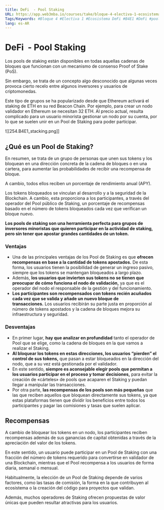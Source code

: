 ```yaml
---
title: DeFi  - Pool Staking
URL: https://app.web3mba.io/courses/take/bloque-4-electiva-1-ecosistema-defi/texts/38897836-07-defi-pool-staking
Tags/Keywords: #Bloque 4 #Electiva 1 #Ecosistema DeFi #B4E1 #DeFi #pool staking #stacking
lang: es-AR
---
```

# DeFi  - Pool Staking
Los pools de staking están disponibles en todas aquellas cadenas de bloques que funcionan con un mecanismo de consenso Proof of Stake (PoS).

Sin embargo, se trata de un concepto algo desconocido que algunas veces provoca cierto recelo entre algunos inversores y usuarios de criptomonedas.

Este tipo de grupos se ha popularizado desde que Ethereum activará el staking de ETH en su red Beacon Chain. Por ejemplo, para crear un nodo validador en Ethereum se necesitan 32 ETH. Al precio actual, resulta complicado para un usuario minorista gestionar un nodo por su cuenta, por lo que se suelen unir en un Pool de Staking para poder participar.

![[254.B4E1_stacking.png]]

## ¿Qué es un Pool de Staking?
En resumen, se trata de un grupo de personas que unen sus tokens y los bloquean en una dirección concreta de la cadena de bloques o en una cartera, para aumentar las probabilidades de recibir una recompensa de bloque. 

A cambio, todos ellos reciben un porcentaje de rendimiento anual (APY).

Los tokens bloqueados se vinculan al desarrollo y a la seguridad de la Blockchain. A cambio, esta proporciona a los participantes, a través del operador del Pool público de Staking, un porcentaje de recompensas basado en el número de tokens bloqueados cada vez que verifican un bloque nuevo.

**Los pools de staking son una herramienta perfecta para grupos de inversores minoristas que quieren participar en la actividad de staking, pero sin tener que apostar grandes cantidades de un token.**

### Ventajas
- Una de las principales ventajas de los Pool de Staking es que **ofrecen recompensas en base a la cantidad de tokens apostados.** De esta forma, los usuarios tienen la posibilidad de generar un ingreso pasivo, siempre que los tokens se mantengan bloqueados a largo plazo.
- Además, **los usuarios que invierten sus tokens no se tienen que preocupar de cómo funciona el nodo de validación,** ya que es el operador del nodo el responsable de la gestión y del funcionamiento.
- **Los participantes son recompensados con tokens recién acuñados cada vez que se valida y añade un nuevo bloque de transacciones.** Los usuarios recibirán su parte justa en proporción al número de tokens apostados y la cadena de bloques mejora su infraestructura y seguridad.

### Desventajas
- En primer lugar, **hay que analizar en profundidad** tanto el operador de Pool que se elige, como la cadena de bloques en la que vamos a realizar el Staking.
- **Al bloquear los tokens en estas direcciones, los usuarios “pierden” el control de sus tokens,** que pasan a estar bloqueados en la dirección del nodo, que a su vez está gestionada por el validador. 
- En este sentido, **siempre es aconsejable elegir pools que permitan a los usuarios participar en el proceso y tomar decisiones,** para evitar la creación de «cárteles» de pools que acaparen el Staking y puedan llegar a manipular las transacciones.
- Por otra parte, **las recompensas de los pools son más pequeñas** que las que reciben aquellos que bloquean directamente sus tokens, ya que estas plataformas tienen que dividir los beneficios entre todos los participantes y pagar las comisiones y tasas que suelen aplicar.

## Recompensas
A cambio de bloquear los tokens en un nodo, los participantes reciben recompensas además de sus ganancias de capital obtenidas a través de la apreciación del valor de los tokens.

En este sentido, un usuario puede participar en un Pool de Staking con una fracción del número de tokens requerido para convertirse en validador de una Blockchain, mientras que el Pool recompensa a los usuarios de forma diaria, semanal o mensual.

Habitualmente, la elección de un Pool de Staking depende de varios factores, como las tasas de comisión, la forma en la que contribuyen al ecosistema o la creación del código para proyectos que validan.

Además, muchos operadores de Staking ofrecen propuestas de valor únicas que pueden resultar atractivas para los usuarios.